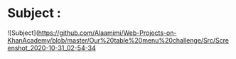 # Subject :
![Subject](https://github.com/Alaamimi/Web-Projects-on-KhanAcademy/blob/master/Our%20table%20menu%20challenge/Src/Screenshot_2020-10-31_02-54-34
